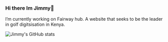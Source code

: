 ### Hi there Im Jimmy👋

I’m currently working on Fairway hub. A website that seeks to be the leader in golf digitsisation in Kenya.

![Jimmy's GitHub stats](https://github-readme-stats.vercel.app/api?username=james-kaguru&hide=contribs,prs)
<!--
**james-kaguru/james-kaguru** is a ✨ _special_ ✨ repository because its `README.md` (this file) appears on your GitHub profile.

Here are some ideas to get you started:

- 🔭 I’m currently working on ...
- 🌱 I’m currently learning ...
- 👯 I’m looking to collaborate on ...
- 🤔 I’m looking for help with ...
- 💬 Ask me about ...
- 📫 How to reach me: ...
- 😄 Pronouns: ...
- ⚡ Fun fact: ...
-->
